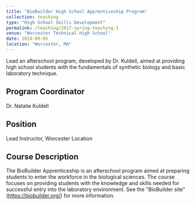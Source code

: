 ```yaml
---
title: "BioBuilder High School Apprenticeship Program"
collection: teaching
type: "High School Skills Development"
permalink: /teaching/2017-spring-teaching-1
venue: "Worcester Technical High School"
date: 2018-09-05
location: "Worcester, MA"
---
```


Lead an afterschool program, developed by Dr. Kuldell, aimed at providing high school students with the fundamentals of synthetic biology and basic laboratory technique. 

Program Coordinator
------
Dr. Natalie Kuldell

Position
------
Lead Instructor, Worcester Location

Course Description
------
The BioBuilder Apprenticeship is an afterschool program aimed at preparing students to enter the workforce in the biological sciences. The course focuses on providing students with the knowledge and skills needed for successful entry into the laboratory environment. See the "BioBuilder site"(https://biobuilder.org/) for more information.
